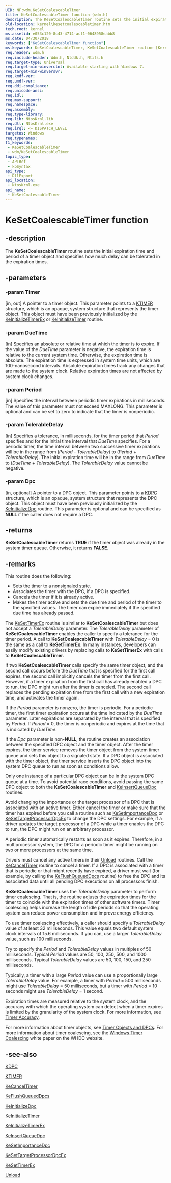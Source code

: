 ```yaml
---
UID: NF:wdm.KeSetCoalescableTimer
title: KeSetCoalescableTimer function (wdm.h)
description: The KeSetCoalescableTimer routine sets the initial expiration time and period of a timer object and specifies how much delay can be tolerated in the expiration times.
old-location: kernel\kesetcoalescabletimer.htm
tech.root: kernel
ms.assetid: e053c120-8c43-4714-acf1-0648958eabb8
ms.date: 04/30/2018
keywords: ["KeSetCoalescableTimer function"]
ms.keywords: KeSetCoalescableTimer, KeSetCoalescableTimer routine [Kernel-Mode Driver Architecture], k105_3e45ae54-682d-47f6-a577-28277cee4829.xml, kernel.kesetcoalescabletimer, wdm/KeSetCoalescableTimer
req.header: wdm.h
req.include-header: Wdm.h, Ntddk.h, Ntifs.h
req.target-type: Universal
req.target-min-winverclnt: Available starting with Windows 7.
req.target-min-winversvr: 
req.kmdf-ver: 
req.umdf-ver: 
req.ddi-compliance: 
req.unicode-ansi: 
req.idl: 
req.max-support: 
req.namespace: 
req.assembly: 
req.type-library: 
req.lib: NtosKrnl.lib
req.dll: NtosKrnl.exe
req.irql: <= DISPATCH_LEVEL
targetos: Windows
req.typenames: 
f1_keywords:
 - KeSetCoalescableTimer
 - wdm/KeSetCoalescableTimer
topic_type:
 - APIRef
 - kbSyntax
api_type:
 - DllExport
api_location:
 - NtosKrnl.exe
api_name:
 - KeSetCoalescableTimer
---
```


# KeSetCoalescableTimer function


## -description

The <b>KeSetCoalescableTimer</b> routine sets the initial expiration time and period of a timer object and specifies how much delay can be tolerated in the expiration times.

## -parameters

### -param Timer 

[in, out]
A pointer to a timer object. This parameter points to a <a href="/windows-hardware/drivers/kernel/eprocess">KTIMER</a> structure, which is an opaque, system structure that represents the timer object. This object must have been previously initialized by the <a href="/windows-hardware/drivers/ddi/wdm/nf-wdm-keinitializetimerex">KeInitializeTimerEx</a> or <a href="/windows-hardware/drivers/ddi/wdm/nf-wdm-keinitializetimer">KeInitializeTimer</a> routine.

### -param DueTime 

[in]
Specifies an absolute or relative time at which the timer is to expire. If the value of the <i>DueTime</i> parameter is negative, the expiration time is relative to the current system time. Otherwise, the expiration time is absolute. The expiration time is expressed in system time units, which are 100-nanosecond intervals. Absolute expiration times track any changes that are made to the system clock. Relative expiration times are not affected by system clock changes.

### -param Period 

[in]
Specifies the interval between periodic timer expirations in milliseconds. The value of this parameter must not exceed MAXLONG. This parameter is optional and can be set to zero to indicate that the timer is nonperiodic.

### -param TolerableDelay 

[in]
Specifies a tolerance, in milliseconds, for the timer period that <i>Period</i> specifies and for the initial time interval that <i>DueTime</i> specifies. For a periodic timer, the time interval between two successive timer expirations will be in the range from (<i>Period</i> - <i>TolerableDelay</i>) to (<i>Period</i> + <i>TolerableDelay</i>). The initial expiration time will be in the range from <i>DueTime</i> to (<i>DueTime</i> + <i>TolerableDelay</i>). The <i>TolerableDelay</i> value cannot be negative.

### -param Dpc 

[in, optional]
A pointer to a DPC object. This parameter points to a <a href="/windows-hardware/drivers/kernel/eprocess">KDPC</a> structure, which is an opaque, system structure that represents the DPC object. This object must have been previously initialized by the <a href="/windows-hardware/drivers/ddi/wdm/nf-wdm-keinitializedpc">KeInitializeDpc</a> routine. This parameter is optional and can be specified as <b>NULL</b> if the caller does not require a DPC.

## -returns

<b>KeSetCoalescableTimer</b> returns <b>TRUE</b> if the timer object was already in the system timer queue. Otherwise, it returns <b>FALSE</b>.

## -remarks

This routine does the following:

<ul>
<li>
Sets the timer to a nonsignaled state.

</li>
<li>
Associates the timer with the DPC, if a DPC is specified.

</li>
<li>
Cancels the timer if it is already active.

</li>
<li>
Makes the timer active and sets the due time and period of the timer to the specified values. The timer can expire immediately if the specified due time has already passed.

</li>
</ul>
The <a href="/windows-hardware/drivers/ddi/wdm/nf-wdm-kesettimerex">KeSetTimerEx</a> routine is similar to <b>KeSetCoalescableTimer</b> but does not accept a <i>TolerableDelay</i> parameter. The <i>TolerableDelay</i> parameter of <b>KeSetCoalescableTimer</b> enables the caller to specify a tolerance for the timer period. A call to <b>KeSetCoalescableTimer</b> with <i>TolerableDelay</i> = 0 is the same as a call to <b>KeSetTimerEx</b>. In many instances, developers can easily modify existing drivers by replacing calls to <b>KeSetTimerEx</b> with calls to <b>KeSetCoalescableTimer</b>.

If two <b>KeSetCoalescableTimer</b> calls specify the same timer object, and the second call occurs before the <i>DueTime</i> that is specified for the first call expires, the second call implicitly cancels the timer from the first call. However, if a timer expiration from the first call has already enabled a DPC to run, the DPC might run after the timer is canceled. The second call replaces the pending expiration time from the first call with a new expiration time, and activates the timer again.

If the <i>Period</i> parameter is nonzero, the timer is periodic. For a periodic timer, the first timer expiration occurs at the time indicated by the <i>DueTime</i> parameter. Later expirations are separated by the interval that is specified by <i>Period</i>. If <i>Period</i> = 0, the timer is nonperiodic and expires at the time that is indicated by <i>DueTime</i>.

If the <i>Dpc</i> parameter is non-<b>NULL</b>, the routine creates an association between the specified DPC object and the timer object. After the timer expires, the timer service removes the timer object from the system timer queue and sets this object to a signaled state. If a DPC object is associated with the timer object, the timer service inserts the DPC object into the system DPC queue to run as soon as conditions allow.

Only one instance of a particular DPC object can be in the system DPC queue at a time. To avoid potential race conditions, avoid passing the same DPC object to both the <b>KeSetCoalescableTimer</b> and <a href="/windows-hardware/drivers/ddi/wdm/nf-wdm-keinsertqueuedpc">KeInsertQueueDpc</a> routines.

Avoid changing the importance or the target processor of a DPC that is associated with an active timer. Either cancel the timer or make sure that the timer has expired before you call a routine such as <a href="/windows-hardware/drivers/ddi/ntddk/nf-ntddk-kesetimportancedpc">KeSetImportanceDpc</a> or <a href="/windows-hardware/drivers/ddi/wdm/nf-wdm-kesettargetprocessordpcex">KeSetTargetProcessorDpcEx</a> to change the DPC settings. For example, if a driver updates the target processor of a DPC while a timer enables the DPC to run, the DPC might run on an arbitrary processor.

A periodic timer automatically restarts as soon as it expires. Therefore, in a multiprocessor system, the DPC for a periodic timer might be running on two or more processors at the same time.

Drivers must cancel any active timers in their <a href="/windows-hardware/drivers/ddi/wdm/nc-wdm-driver_unload">Unload</a> routines. Call the <a href="/windows-hardware/drivers/ddi/wdm/nf-wdm-kecanceltimer">KeCancelTimer</a> routine to cancel a timer. If a DPC is associated with a timer that is periodic or that might recently have expired, a driver must wait (for example, by calling the <a href="/windows-hardware/drivers/ddi/wdm/nf-wdm-keflushqueueddpcs">KeFlushQueuedDpcs</a> routine) to free the DPC and its associated data until all pending DPC executions on all processors finish. 

<b>KeSetCoalescableTimer</b> uses the <i>TolerableDelay</i> parameter to perform timer coalescing. That is, the routine adjusts the expiration times for the timer to coincide with the expiration times of other software timers. Timer coalescing helps increase the length of idle periods so that the operating system can reduce power consumption and improve energy efficiency.

To use timer coalescing effectively, a caller should specify a <i>TolerableDelay</i> value of at least 32 milliseconds. This value equals two default system clock intervals of 15.6 milliseconds. If you can, use a larger <i>TolerableDelay</i> value, such as 100 milliseconds.

Try to specify the <i>Period</i> and <i>TolerableDelay</i> values in multiples of 50 milliseconds. Typical <i>Period</i> values are 50, 100, 250, 500, and 1000 milliseconds. Typical <i>TolerableDelay</i> values are 50, 100, 150, and 250 milliseconds.

Typically, a timer with a large <i>Period</i> value can use a proportionally large <i>TolerableDelay</i> value. For example, a timer with <i>Period</i> = 500 milliseconds might use <i>TolerableDelay</i> = 50 milliseconds, but a timer with <i>Period</i> = 10 seconds might use <i>TolerableDelay</i> = 1 second.

Expiration times are measured relative to the system clock, and the accuracy with which the operating system can detect when a timer expires is limited by the granularity of the system clock. For more information, see <a href="/windows-hardware/drivers/kernel/timer-accuracy">Timer Accuracy</a>.

For more information about timer objects, see <a href="/windows-hardware/drivers/kernel/timer-objects-and-dpcs">Timer Objects and DPCs</a>. For more information about timer coalescing, see the <a href="https://go.microsoft.com/fwlink/p/?linkid=116598">Windows Timer Coalescing</a> white paper on the WHDC website.

## -see-also

<a href="/windows-hardware/drivers/kernel/eprocess">KDPC</a>



<a href="/windows-hardware/drivers/kernel/eprocess">KTIMER</a>



<a href="/windows-hardware/drivers/ddi/wdm/nf-wdm-kecanceltimer">KeCancelTimer</a>



<a href="/windows-hardware/drivers/ddi/wdm/nf-wdm-keflushqueueddpcs">KeFlushQueuedDpcs</a>



<a href="/windows-hardware/drivers/ddi/wdm/nf-wdm-keinitializedpc">KeInitializeDpc</a>



<a href="/windows-hardware/drivers/ddi/wdm/nf-wdm-keinitializetimer">KeInitializeTimer</a>



<a href="/windows-hardware/drivers/ddi/wdm/nf-wdm-keinitializetimerex">KeInitializeTimerEx</a>



<a href="/windows-hardware/drivers/ddi/wdm/nf-wdm-keinsertqueuedpc">KeInsertQueueDpc</a>



<a href="/windows-hardware/drivers/ddi/ntddk/nf-ntddk-kesetimportancedpc">KeSetImportanceDpc</a>



<a href="/windows-hardware/drivers/ddi/wdm/nf-wdm-kesettargetprocessordpcex">KeSetTargetProcessorDpcEx</a>



<a href="/windows-hardware/drivers/ddi/wdm/nf-wdm-kesettimerex">KeSetTimerEx</a>



<a href="/windows-hardware/drivers/ddi/wdm/nc-wdm-driver_unload">Unload</a>
